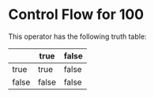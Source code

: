 # Control Flow for 100

This operator has the following truth table:

|       | true  | false |
| ----- | ----- | ----- |
| true  | true  | false |
| false | false | false |
